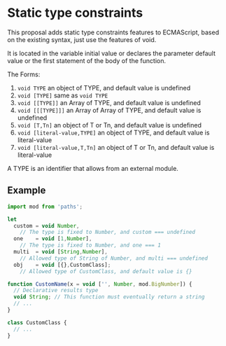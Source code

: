 # Static type constraints

This proposal adds static type constraints features to ECMAScript,
based on the existing syntax, just use the features of void.

It is located in the variable initial value or declares the parameter default value
or the first statement of the body of the function.

The Forms:

1. `void TYPE` an object of TYPE, and default value is undefined
1. `void [TYPE]` same as `void TYPE`
1. `void [[TYPE]]` an Array of TYPE, and default value is undefined
1. `void [[[TYPE]]]` an Array of Array of TYPE, and default value is undefined
1. `void [T,Tn]` an object of T or Tn, and default value is undefined
1. `void [literal-value,TYPE]` an object of TYPE, and default value is literal-value
1. `void [literal-value,T,Tn]` an object of T or Tn, and default value is literal-value

A TYPE is an identifier that allows from an external module.

## Example

```js
import mod from 'paths';

let
  custom = void Number,
    // The type is fixed to Number, and custom === undefined
  one    = void [1,Number],
    // The type is fixed to Number, and one === 1
  multi  = void [String,Number],
    // Allowed type of String of Number, and multi === undefined
  obj    = void [{},CustomClass];
    // Allowed type of CustomClass, and default value is {}

function CustomName(x = void ['', Number, mod.BigNumber]) {
  // Declarative results type
  void String; // This function must eventually return a string
  // ...
}

class CustomClass {
  // ...
}
```
